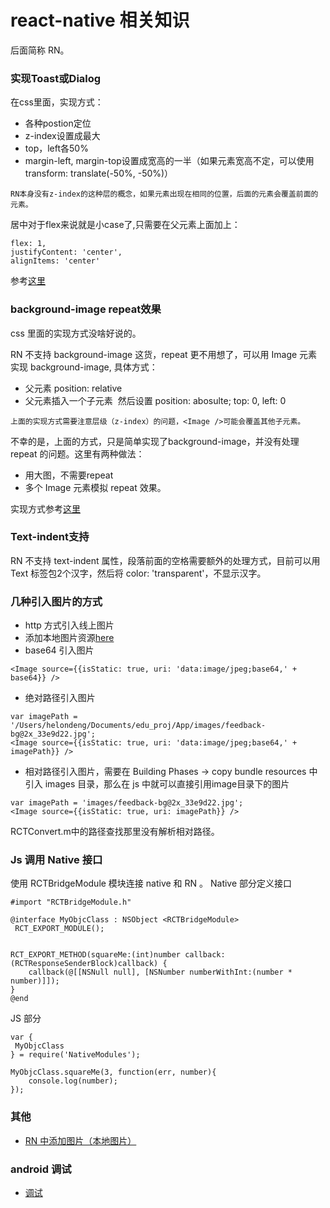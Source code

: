 # react-native 相关知识
后面简称 RN。

### 实现Toast或Dialog
在css里面，实现方式：
+ 各种postion定位
+ z-index设置成最大
+ top，left各50%
+ margin-left, margin-top设置成宽高的一半（如果元素宽高不定，可以使用transform: translate(-50%, -50%)）

`RN本身没有z-index的这种层的概念，如果元素出现在相同的位置，后面的元素会覆盖前面的元素。`

居中对于flex来说就是小case了,只需要在父元素上面加上：
```
flex: 1,
justifyContent: 'center',
alignItems: 'center'
```

 参考[这里](https://github.com/haledeng/react-native-knowledge/tree/master/src/Toast)

### background-image repeat效果
css 里面的实现方式没啥好说的。

RN 不支持 background-image 这货，repeat 更不用想了，可以用 Image 元素实现 background-image, 具体方式：
+ 父元素 position: relative
+ 父元素插入一个子元素 <Image /> 然后设置 position: abosulte; top: 0, left: 0

`上面的实现方式需要注意层级（z-index）的问题，<Image />可能会覆盖其他子元素。`

不幸的是，上面的方式，只是简单实现了background-image，并没有处理 repeat 的问题。这里有两种做法：
+ 用大图，不需要repeat
+ 多个 Image 元素模拟 repeat 效果。

实现方式参考[这里](https://github.com/haledeng/react-native-knowledge/tree/master/src/Background-image-repeat)

### Text-indent支持
RN 不支持 text-indent 属性，段落前面的空格需要额外的处理方式，目前可以用 Text 标签包2个汉字，然后将
color: 'transparent'，不显示汉字。

### 几种引入图片的方式
+ http 方式引入线上图片
+ 添加本地图片资源[here](https://github.com/haledeng/react-native-knowledge/blob/master/docs/addLocalImages.md)
+ base64 引入图片
```
<Image source={{isStatic: true, uri: 'data:image/jpeg;base64,' + base64}} />

```
+ 绝对路径引入图片
```
var imagePath = '/Users/helondeng/Documents/edu_proj/App/images/feedback-bg@2x_33e9d22.jpg';
<Image source={{isStatic: true, uri: 'data:image/jpeg;base64,' + imagePath}} />
```
+ 相对路径引入图片，需要在 Building Phases -> copy bundle resources 中引入 images 目录，那么在 js 中就可以直接引用image目录下的图片
```
var imagePath = 'images/feedback-bg@2x_33e9d22.jpg';
<Image source={{isStatic: true, uri: imagePath}} />
```
RCTConvert.m中的路径查找那里没有解析相对路径。


### Js 调用 Native 接口
使用 RCTBridgeModule 模块连接 native 和 RN 。
Native 部分定义接口
```
#import "RCTBridgeModule.h"
 
@interface MyObjcClass : NSObject <RCTBridgeModule>
 RCT_EXPORT_MODULE();
 
 
RCT_EXPORT_METHOD(squareMe:(int)number callback:(RCTResponseSenderBlock)callback) {
    callback(@[[NSNull null], [NSNumber numberWithInt:(number * number)]]);
}
@end
```

JS 部分
```
var {
 MyObjcClass
} = require('NativeModules');

MyObjcClass.squareMe(3, function(err, number){
    console.log(number);
});
```

### 其他
+ [RN 中添加图片（本地图片）](https://github.com/haledeng/react-native-knowledge/blob/master/docs/addLocalImages.md)

### android 调试
+ [调试](https://github.com/haledeng/react-native-knowledge/blob/master/docs/android%20debug.md)
